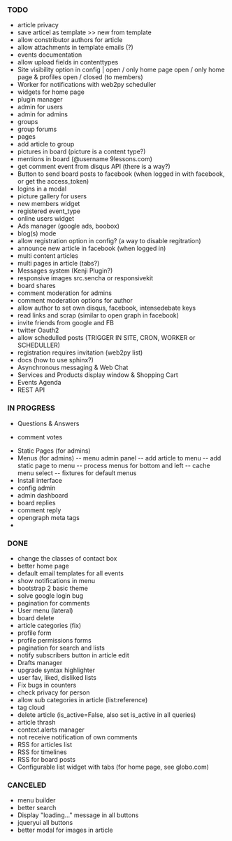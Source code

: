 ### TODO ###

* article privacy
* save articel as template >> new from template
* allow constributor authors for article
* allow attachments in template emails (?)
* events documentation
* allow upload fields in contenttypes
* Site visibility option in config |  open / only home page open / only home page & profiles open / closed (to members)
* Worker for notifications with web2py scheduller
* widgets for home page
* plugin manager
* admin for users
* admin for admins
* groups
* group forums
* pages
* add article to group
* pictures in board (picture is a content type?)
* mentions in board (@username 9lessons.com)
* get comment event from disqus API (there is a way?)
* Button to send board posts to facebook (when logged in with facebook, or get the access_token)
* logins in a modal
* picture gallery for users
* new members widget
* registered event_type
* online users widget
* Ads manager (google ads, boobox)
* blog(s) mode
* allow registration option in config? (a way to disable regitration)
* announce new article in facebook (when logged in)
* multi content articles
* multi pages in article (tabs?)
* Messages system (Kenji Plugin?)
* responsive images src.sencha or responsivekit
* board shares
* comment moderation for admins
* comment moderation options for author
* allow author to set own disqus, facebook, intensedebate keys
* read links and scrap (similar to open graph in facebook)
* invite friends from google and FB
* twitter Oauth2
* allow schedulled posts (TRIGGER IN SITE, CRON, WORKER or SCHEDULLER)
* registration requires invitation (web2py list)
* docs (how to use sphinx?)
* Asynchronous messaging & Web Chat
* Services and Products display window & Shopping Cart
* Events Agenda
* REST API

### IN PROGRESS ###
* Questions & Answers
- comment votes
* Static Pages (for admins)
* Menus (for admins)
-- menu admin panel
-- add article to menu
-- add static page to menu
-- process menus for bottom and left
-- cache menu select
-- fixtures for default menus
* Install interface
* config admin
* admin dashboard
* board replies
* comment reply
* opengraph meta tags
*

### DONE ###
* change the classes of contact box 
* better home page 
* default email templates for all events 
* show notifications in menu 
* bootstrap 2 basic theme 
* solve google login bug 
* pagination for comments
* User menu (lateral) 
* board delete 
* article categories (fix)  
* profile form 
* profile permissions forms 
* pagination for search and lists
* notify subscribers button in article edit
* Drafts manager
* upgrade syntax highlighter
* user fav, liked, disliked lists
* Fix bugs in counters
* check privacy for person
* allow sub categories in article (list:reference)
* tag cloud
* delete article (is_active=False, also set is_active in all queries)
* article thrash
* context.alerts manager
* not receive notification of own comments 
* RSS for articles list
* RSS for timelines
* RSS for board posts
* Configurable list widget with tabs (for home page, see globo.com)

### CANCELED ###
* menu builder 
* better search 
* Display "loading..." message in all buttons
* jqueryui all buttons
* better modal for images in article
